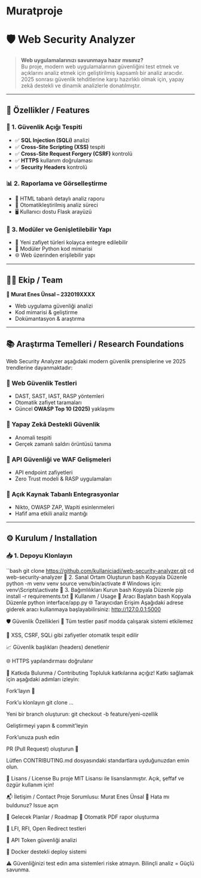 # Muratproje

# 🛡️ Web Security Analyzer

> **Web uygulamalarınızı savunmaya hazır mısınız?**  
Bu proje, modern web uygulamalarının güvenliğini test etmek ve açıklarını analiz etmek için geliştirilmiş kapsamlı bir analiz aracıdır. 2025 sonrası güvenlik tehditlerine karşı hazırlıklı olmak için, yapay zekâ destekli ve dinamik analizlerle donatılmıştır.

---

## 🚀 Özellikler / Features

### 🧪 1. Güvenlik Açığı Tespiti
- ✅ **SQL Injection (SQLi)** analizi  
- ✅ **Cross-Site Scripting (XSS)** tespiti  
- ✅ **Cross-Site Request Forgery (CSRF)** kontrolü  
- ✅ **HTTPS** kullanım doğrulaması  
- ✅ **Security Headers** kontrolü  

### 📊 2. Raporlama ve Görselleştirme
- 📄 HTML tabanlı detaylı analiz raporu  
- 🧠 Otomatikleştirilmiş analiz süreci  
- 🖥️ Kullanıcı dostu Flask arayüzü  

### 🧱 3. Modüler ve Genişletilebilir Yapı
- 🔌 Yeni zafiyet türleri kolayca entegre edilebilir  
- 🧩 Modüler Python kod mimarisi  
- 🌐 Web üzerinden erişilebilir yapı  

---

## 👨‍💻 Ekip / Team

**👤 Murat Enes Ünsal – 232019XXXX**  
- Web uygulama güvenliği analizi  
- Kod mimarisi & geliştirme  
- Dokümantasyon & araştırma  

---

## 📚 Araştırma Temelleri / Research Foundations

Web Security Analyzer aşağıdaki modern güvenlik prensiplerine ve 2025 trendlerine dayanmaktadır:

### 🔐 Web Güvenlik Testleri
- DAST, SAST, IAST, RASP yöntemleri  
- Otomatik zafiyet taramaları  
- Güncel **OWASP Top 10 (2025)** yaklaşımı  

### 🤖 Yapay Zekâ Destekli Güvenlik
- Anomali tespiti  
- Gerçek zamanlı saldırı örüntüsü tanıma  

### 📡 API Güvenliği ve WAF Gelişmeleri
- API endpoint zafiyetleri  
- Zero Trust modeli & RASP uygulamaları  

### 🧪 Açık Kaynak Tabanlı Entegrasyonlar
- Nikto, OWASP ZAP, Wapiti esinlenmeleri  
- Hafif ama etkili analiz mantığı  

---

## ⚙️ Kurulum / Installation

### 📥 1. Depoyu Klonlayın
``bash
git clone https://github.com/kullaniciadi/web-security-analyzer.git
cd web-security-analyzer
🧪 2. Sanal Ortam Oluşturun
bash
Kopyala
Düzenle
python -m venv venv
source venv/bin/activate  # Windows için: venv\Scripts\activate
🧰 3. Bağımlılıkları Kurun
bash
Kopyala
Düzenle
pip install -r requirements.txt
🧪 Kullanım / Usage
🚦 Aracı Başlatın
bash
Kopyala
Düzenle
python interface/app.py
🌐 Tarayıcıdan Erişim
Aşağıdaki adrese giderek aracı kullanmaya başlayabilirsiniz:
http://127.0.0.1:5000

🛡️ Güvenlik Özellikleri
🔐 Tüm testler pasif modda çalışarak sistemi etkilemez

🛑 XSS, CSRF, SQLi gibi zafiyetler otomatik tespit edilir

📈 Güvenlik başlıkları (headers) denetlenir

🌐 HTTPS yapılandırması doğrulanır

🤝 Katkıda Bulunma / Contributing
Topluluk katkılarına açığız! Katkı sağlamak için aşağıdaki adımları izleyin:

Fork’layın 🍴

Fork’u klonlayın git clone ...

Yeni bir branch oluşturun: git checkout -b feature/yeni-ozellik

Geliştirmeyi yapın & commit'leyin

Fork’unuza push edin

PR (Pull Request) oluşturun 🧩

Lütfen CONTRIBUTING.md dosyasındaki standartlara uyduğunuzdan emin olun.

📜 Lisans / License
Bu proje MIT Lisansı ile lisanslanmıştır.
Açık, şeffaf ve özgür kullanım için!

📬 İletişim / Contact
Proje Sorumlusu: Murat Enes Ünsal
🔗 Hata mı buldunuz? Issue açın

📌 Gelecek Planlar / Roadmap
📑 Otomatik PDF rapor oluşturma

📂 LFI, RFI, Open Redirect testleri

🧪 API Token güvenliği analizi

🐳 Docker destekli deploy sistemi

⚠️ Güvenliğinizi test edin ama sistemleri riske atmayın.
Bilinçli analiz = Güçlü savunma.
